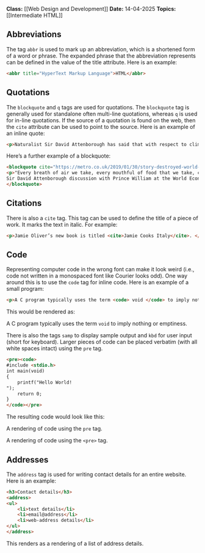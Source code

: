 **Class:** [[Web Design and Development]]
**Date:** 14-04-2025
**Topics:** [[Intermediate HTML]]


## Abbreviations

The tag `abbr` is used to mark up an abbreviation, which is a shortened form of a word or phrase. The expanded phrase that the abbreviation represents can be defined in the value of the title attribute. Here is an example:

```html
<abbr title="HyperText Markup Language">HTML</abbr>
```

## Quotations

The `blockquote` and `q` tags are used for quotations. The `blockquote` tag is generally used for standalone often multi-line quotations, whereas `q` is used for in-line quotations. If the source of a quotation is found on the web, then the `cite` attribute can be used to point to the source. Here is an example of an inline quote:

```html
<p>Naturalist Sir David Attenborough has said that with respect to climate change we face <q>irreversible damage to the natural world and the collapse of our societies</q>. </p>
```

Here’s a further example of a blockquote:

```html
<blockquote cite="https://metro.co.uk/2019/01/30/story-destroyed-world-plastic-fix-8405293/">
<p>"Every breath of air we take, every mouthful of food that we take, comes from the natural world. And if we damage the natural world, we damage ourselves."
Sir David Attenborough discussion with Prince William at the World Economic Forum, Davos, 2019</p>
</blockquote>
```

## Citations

There is also a `cite` tag. This tag can be used to define the title of a piece of work. It marks the text in italic. For example:

```html
<p>Jamie Oliver’s new book is titled <cite>Jamie Cooks Italy</cite>. </p>
```

## Code

Representing computer code in the wrong font can make it look weird (i.e., code not written in a monospaced font like Courier looks odd). One way around this is to use the `code` tag for inline code. Here is an example of a small program:

```html
<p>A C program typically uses the term <code> void </code> to imply nothing, or emptiness. </p>
```

This would be rendered as:

A C program typically uses the term `void` to imply nothing or emptiness.

There is also the tags `samp` to display sample output and `kbd` for user input (short for keyboard). Larger pieces of code can be placed verbatim (with all white spaces intact) using the `pre` tag.

```html
<pre><code>
#include <stdio.h>
int main(void)
{
    printf("Hello World!
");
    return 0;
}
</code></pre>
```

The resulting code would look like this:

A rendering of code using the `pre` tag.

A rendering of code using the `<pre>` tag.

## Addresses

The `address` tag is used for writing contact details for an entire website. Here is an example:

```html
<h3>Contact details</h3>
<address>
<ul>
    <li>text details</li>
    <li>email@address</li>
    <li>web-address details</li>
</ul>
</address>
```

This renders as a rendering of a list of address details.
